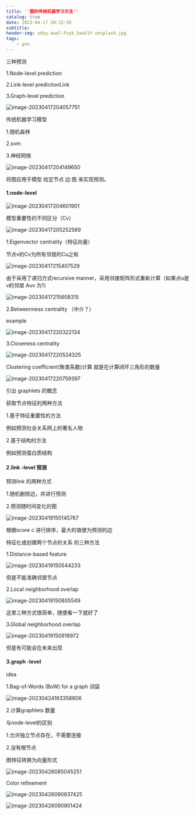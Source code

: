 ```yaml
---
title: ''图的传统机器学习方法''
catalog: true
date: 2023-04-17 20:12:58
subtitle:
header-img: uday-awal-Pzyk_baaV1Y-unsplash.jpg
tags:
    - gnn 
---
```


三种预测

1.Node-level prediction

2.Link-level predictionLink

3.Graph-level prediction

![image-20230417204057751](../img/图的传统机器学习方法/image-20230417204057751.png)

传统机器学习模型

1.随机森林

2.svm

3.神经网络

![image-20230417204149650](../img/图的传统机器学习方法/image-20230417204149650.png)

将图应用于模型 给定节点 边 图 来实现预测。

#### 1.node-level

![image-20230417204601901](../img/图的传统机器学习方法/image-20230417204601901.png)

模型重要性的不同区分（Cv）

![image-20230417205252569](../img/图的传统机器学习方法/image-20230417205252569.png)

1.Eigenvector centrality（特征向量）

节点v的Cv为所有邻居的Cu之和

![image-20230417215407529](../img/图的传统机器学习方法/image-20230417215407529.png)

由于采用了递归方式recursive manner，采用邻接矩阵形式重新计算（如果点u是v的邻居 Auv 为1）

![image-20230417215608315](../img/图的传统机器学习方法/image-20230417215608315.png)

2.Betweenness centrality （中介？）

example

![image-20230417220322134](../img/图的传统机器学习方法/image-20230417220322134.png)

3.Closeness centrality

![image-20230417220524325](../img/图的传统机器学习方法/image-20230417220524325.png)

Clustering coefficient(聚类系数)计算  就是在计算闭环三角形的数量

![image-20230417220759397](../img/图的传统机器学习方法/image-20230417220759397.png)

引出 graphlets 的概念

获取节点特征的两种方法

1.基于特征重要性的方法  

例如预测社会关系网上的著名人物

2.基于结构的方法

例如预测蛋白质结构



#### 2.link -level  预测

预测link 的两种方式

1.随机删除边，并进行预测

2.预测随时间变化的图

![image-20230419150145767](../img/图的传统机器学习方法/image-20230419150145767.png)

根据score c 进行排序，最大的值便为预测的边

特征化或创建两个节点的关系 的三种方法

1.Distance-based feature

![image-20230419150544233](../img/图的传统机器学习方法/image-20230419150544233.png)

但是不能准确邻居节点

2.Local neighborhood overlap

![image-20230419150805549](../img/图的传统机器学习方法/image-20230419150805549.png)

这里三种方式很简单，随便看一下就好了

3.Global neighborhood overlap

![image-20230419150918972](../img/图的传统机器学习方法/image-20230419150918972.png)

但是有可能会在未来出现

#### 3.graph -level

idea

1.Bag-of-Words (BoW) for a graph 词袋

![image-20230424163358806](../img/图的传统机器学习方法/image-20230424163358806.png)

2.计算graphlets 数量

与node-level的区别

1.允许独立节点存在，不需要连接

2.没有根节点



图特征转换为向量形式

![image-20230426085045251](../img/图的传统机器学习方法/image-20230426085045251.png)

Color refinement

![image-20230426090837425](../img/图的传统机器学习方法/image-20230426090837425.png)

![image-20230426090901424](../img/图的传统机器学习方法/image-20230426090901424.png)
